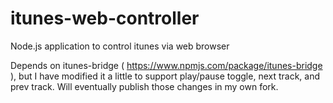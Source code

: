 # itunes-web-controller
Node.js application to control itunes via web browser

Depends on itunes-bridge ( https://www.npmjs.com/package/itunes-bridge ), but I have modified it a little to support play/pause toggle, next track, and prev track.  Will eventually publish those changes in my own fork.

